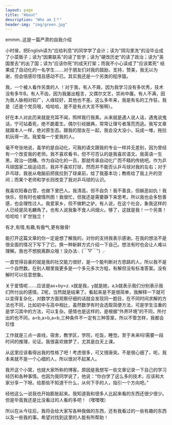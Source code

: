 ```yaml
---
layout: page
title: "About"
description: "Who am I？" 
header-img: "img/green.jpg"
---
```


  emmm..这是一篇严肃的自我介绍

  小时侯，把English读为"应给利息"的同学学了会计；读为"阴沟里洗"的没毕业成了小菜贩子；读为"因果联系"的读了哲学；读为"硬改历史"的读了政治；读为"英国里去"的出了国；读为“应该你死”的成天打架；而我不小心读成了"应该累死" 结果成了自动化的一名学生.......对于朋友们对我的鼓励，支持，赞美，我无以为谢，但会倍感珍惜且感动不已。其实我还是一个另类的程序猿。

  我，一个被人看作另类的人 ！对于我，有人不屑，因为我学习没有多优秀，技术没有多牛B。有人不齿，因为我屡出粗言，又偶尔文艺，崇尚中庸。有人不满，因为我人脉相对较广，人缘较好，其他也不差。这么多年来，我是有名的工作狂，我是（还是个党员哦，哈哈哈，是不是有点大言不惭啊）。

  好在本人对此历来就是充耳不闻，照样我行我素。从来就是遇人说人话，遇鬼说鬼话，宁可站着死，绝不跪着生。偶尔引经据典，常常让理亏者落荒而逃。我写文章就跟本人一样，绝对原生态。跟我的朋友在一起，我会没大没小，玩成一堆，拖拉机玩得一流。我爱每一个爱我的人。

  毫不夸张地说，虽学的是自动化，可我的语文跟我的专业一样并无差别，因为曾经有一个改变我的老师。我不喜欢看书，但不可否认的是我喜欢语文。我英语一生黑，政治一团糟。作为自动化的一员，那就传承自动化广而不精的传统吧。作为乒乓球国家二级运动员，我并不喜欢打球，然而并不能否认乒乓球对我的左右；对于乒乓球，我爸从电脑前把我拉到了球桌前，给了我基本功；教练给了我上升的空间；而某个老师和学长则改变了我对乒乓球的认识。

  我喜欢阳春白雪，也做下里巴人。我清高，但不自负！我不善良，但嫉恶如仇！我快乐，但有时也被情所困！我很忙，但我还是需要静下来思考。所以我也会多愁善感，也会理性过人。我爱家乡，但不做黔之驴。有人说，在这个社会，象我这样的人已经是凤毛麟角了。也有人说我象不食人间烟火。够了，这就是我！一个另类！哈哈哈！旷世独立！

  有才,有情,有趣,有傲气,更有傲骨!

  能打开这篇文章的你一定是想了解我的，对你的支持我表示感谢。在我的想法不是很全面的情况下写下了它。换一种新鲜方式介绍一下自己。想法有时也会让人难以理解。我也不想脱离群众哦！没办法╮(￣▽￣")╭

  一直觉得自豪的就是我的社交能力很好，是一个能判断对方思路的人，所以我不是一个自然数。在别人眼里我更多是一个多元多次方程，有解但没有标准答案。没有解时可以任意想象。

  关于爱情呢…….应该是ax+by=z. x就是我，y就是她，a,b就表示我们分别表示我们所付出的感情。Z呢，当然就是结果了。看起来是不是很简单，我解释一下就可以变得复杂化，对数学方面观察仔细的话就会发现同一题目，在不同时间求解的方法也不同，比如初中与高中相比，虽然数学有时会选取简便方法，可是学生注重的是学习其中的方法，可以复杂。感情也是这样的，是根据“外界环境”的不同，所付出的也不同，a<b,a>b,a=b,三种条件不一定有三种答案，所以不管怎样，我都会珍惜

  工作就是三点一直线，宿舍，教学区，学院，吃饭，睡觉。至于未来吗!需要一段时间的推理，论证。我很喜欢做梦了，尤其是白天上课。

  从这里应该看得出我的性格了吧！考虑很多，可又很唐突。不是很心细了，呃，我本来就不是一个心细的人，所以很对不起某人。

  我开这个小窝，也就大家所称的博客。原因是我想写一些文章记录一下自己的学习经历和各种事情。也因为我同学说了，他说：“你白学了这么多的技术，应该和大家分享一下呀。给那些不知道干什么，从何下手的人，指引一个方向吧。”

  经他这么一说我也开始膨胀起来。我知道我和很多人比起来看的东西还很少很少。但是毕竟我还是比没看过的人看的多吧！（嘿嘿嘿）

  所以在从今往后，我将会给大家写各种我做的东西，还有我看过的一些有趣的东西以及一些我的事。希望对找到这里的人能有所帮助！
